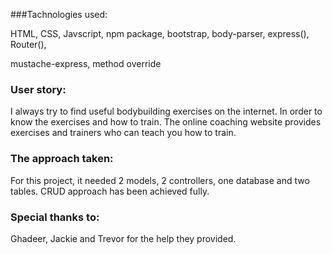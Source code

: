 ###Tachnologies used:

HTML, CSS, Javscript, npm package, bootstrap, body-parser, express(), Router(),

 mustache-express, method override


### User story:

I always try to find useful bodybuilding exercises on the internet. In order to know the exercises and how to train. The online coaching website provides exercises and trainers who can teach you how to train.


### The approach taken:
For this project, it needed 2 models, 2 controllers, one database and two tables. CRUD approach has been achieved fully. 

### Special thanks to:

Ghadeer, Jackie and Trevor for the help they provided. 
